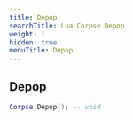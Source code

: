 ```yaml
---
title: Depop
searchTitle: Lua Corpse Depop
weight: 1
hidden: true
menuTitle: Depop
---
```

## Depop
```lua
Corpse:Depop(); -- void
```